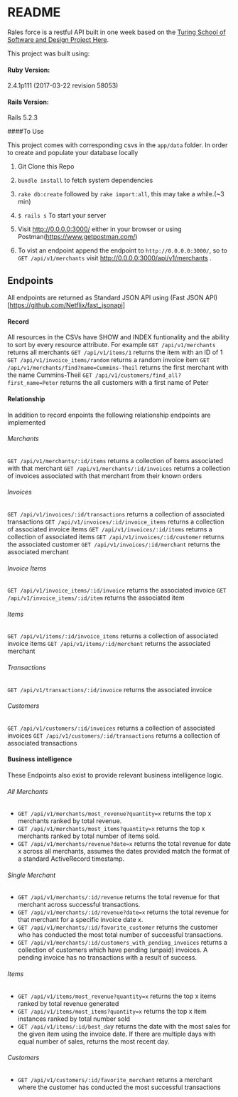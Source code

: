 # README
Rales force is a restful API built in one week based on the [Turing School of Software and Design Project Here](https://backend.turing.io/module3/projects/rails_engine).

This project was built using:
#### Ruby Version:
2.4.1p111 (2017-03-22 revision 58053)

#### Rails Version:
Rails 5.2.3

####To Use

This project comes with corresponding csvs in the `app/data` folder. In order to create and populate your database locally 

1. Git Clone this Repo

1. `bundle install` to fetch system dependencies

1. `rake db:create` followed by `rake import:all`, this may take a while.(~3 min)

1. `$ rails s` To start your server

1. Visit http://0.0.0.0:3000/ either in your browser or using Postman(https://www.getpostman.com/)

1. To vist an endpoint append the endpoint to `http://0.0.0.0:3000/`, so to `GET /api/v1/merchants` visit http://0.0.0.0:3000/api/v1/merchants .

## Endpoints
All endpoints are returned as Standard JSON API using (Fast JSON API)[https://github.com/Netflix/fast_jsonapi]

#### Record
All resources in the CSVs have SHOW and INDEX funtionality and the ability to sort by every resource attribute. For example
`GET /api/v1/merchants` returns all merchants
`GET /api/v1/items/1` returns the item with an ID of 1
`GET /api/v1/invoice_items/random` returns a random invoice item
`GET /api/v1/merchants/find?name=Cummins-Theil` returns the first merchant with the name Cummins-Theil
`GET /api/v1/customers/find_all?first_name=Peter` returns the all customers with a first name of Peter

#### Relationship
In addition to record enpoints the following relationship endpoints are implemented
###### Merchants
`GET /api/v1/merchants/:id/items` returns a collection of items associated with that merchant
`GET /api/v1/merchants/:id/invoices` returns a collection of invoices associated with that merchant from their known orders
###### Invoices
`GET /api/v1/invoices/:id/transactions` returns a collection of associated transactions
`GET /api/v1/invoices/:id/invoice_items` returns a collection of associated invoice items
`GET /api/v1/invoices/:id/items` returns a collection of associated items
`GET /api/v1/invoices/:id/customer` returns the associated customer
`GET /api/v1/invoices/:id/merchant` returns the associated merchant
###### Invoice Items
`GET /api/v1/invoice_items/:id/invoice` returns the associated invoice
`GET /api/v1/invoice_items/:id/item` returns the associated item
###### Items
`GET /api/v1/items/:id/invoice_items` returns a collection of associated invoice items
`GET /api/v1/items/:id/merchant` returns the associated merchant
###### Transactions
`GET /api/v1/transactions/:id/invoice` returns the associated invoice
###### Customers
`GET /api/v1/customers/:id/invoices` returns a collection of associated invoices
`GET /api/v1/customers/:id/transactions` returns a collection of associated transactions

#### Business intelligence
These Endpoints also exist to provide relevant business intelligence logic.
###### All Merchants
- `GET /api/v1/merchants/most_revenue?quantity=x` returns the top x merchants ranked by total revenue.
- `GET /api/v1/merchants/most_items?quantity=x` returns the top x merchants ranked by total number of items sold.
- `GET /api/v1/merchants/revenue?date=x` returns the total revenue for date x across all merchants,
assumes the dates provided match the format of a standard ActiveRecord timestamp.
###### Single Merchant
- `GET /api/v1/merchants/:id/revenue` returns the total revenue for that merchant across successful transactions.
- `GET /api/v1/merchants/:id/revenue?date=x` returns the total revenue for that merchant for a specific invoice date x.
- `GET /api/v1/merchants/:id/favorite_customer` returns the customer who has conducted the most total number of successful transactions.
- `GET /api/v1/merchants/:id/customers_with_pending_invoices` returns a collection of customers which have pending (unpaid) invoices. A pending invoice has no transactions with a result of success.
###### Items
- `GET /api/v1/items/most_revenue?quantity=x` returns the top x items ranked by total revenue generated
- `GET /api/v1/items/most_items?quantity=x` returns the top x item instances ranked by total number sold
- `GET /api/v1/items/:id/best_da`y returns the date with the most sales for the given item using the invoice date. If there are multiple days with equal number of sales, returns the most recent day.
###### Customers
- `GET /api/v1/customers/:id/favorite_merchant` returns a merchant where the customer has conducted the most successful transactions
